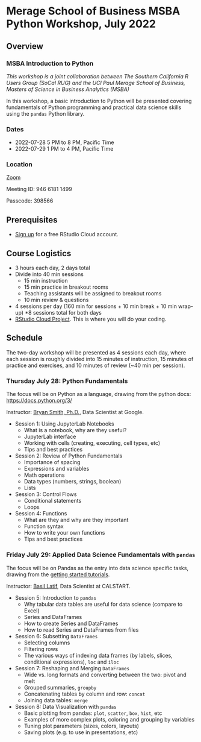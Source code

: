 # Merage School of Business MSBA Python Workshop, July 2022

## Overview

### MSBA Introduction to Python

*This workshop is a joint collaboration between The Southern California R Users Group (SoCal RUG) and the UCI Paul Merage School of Business, Masters of Science in Business Analytics (MSBA)*

In this workshop, a basic introduction to Python will be presented covering fundamentals of Python programming and practical data science skills using the `pandas` Python library.

### Dates

* 2022-07-28 5 PM to 8 PM, Pacific Time
* 2022-07-29 1 PM to 4 PM, Pacific Time

### Location

[Zoom](https://uci.zoom.us/j/94661811499?pwd=SlpCSmF6MkwvYnR1ZWFhWkxQeDMrUT09)

Meeting ID: 946 6181 1499

Passcode: 398566

## Prerequisites

* [Sign up](https://login.rstudio.cloud/register) for a free RStudio Cloud account.

## Course Logistics

* 3 hours each day, 2 days total
* Divide into 40 min sessions
    * 15 min instruction
    * 15 min practice in breakout rooms
    * Teaching assistants will be assigned to breakout rooms
    * 10 min review & questions
* 4 sessions per day (160 min for sessions + 10 min break + 10 min wrap-up)
    *8 sessions total for both days
* [RStudio Cloud Project](https://rstudio.cloud/spaces/256813/join?access_code=ySP5krHpYeQpLw0KrB1pzUn41uVXp2hQ7nR138JT). This is where you will do your coding. 
## Schedule

The two-day workshop will be presented as 4 sessions each day, where each session is roughly divided into 15 minutes of instruction, 15 minutes of practice and exercises, and 10 minutes of review (~40 min per session).

### Thursday July 28: Python Fundamentals

The focus will be on Python as a language, drawing from the python docs: https://docs.python.org/3/

Instructor: [Bryan Smith, Ph.D.](https://www.linkedin.com/in/bryantravissmith/), Data Scientist at Google.

* Session 1: Using JupyterLab Notebooks
    * What is a notebook, why are they useful?
    * JupyterLab interface
    * Working with cells (creating, executing, cell types, etc)
    * Tips and best practices
* Session 2: Review of Python Fundamentals
    * Importance of spacing
    * Expressions and variables
    * Math operations
    * Data types (numbers, strings, boolean)
    * Lists
* Session 3: Control Flows
    * Conditional statements
    * Loops
* Session 4: Functions
    * What are they and why are they important
    * Function syntax
    * How to write your own functions
    * Tips and best practices

### Friday July 29: Applied Data Science Fundamentals with `pandas`

The focus will be on Pandas as the entry into data science specific tasks, drawing from the [getting started tutorials](https://pandas.pydata.org/docs/getting_started/intro_tutorials/index.html).

Instructor: [Basil Latif](https://www.linkedin.com/in/basil-latif/), Data Scientist at CALSTART.

* Session 5: Introduction to `pandas`
    * Why tabular data tables are useful for data science (compare to Excel)
    * Series and DataFrames
    * How to create Series and DataFrames
    * How to read Series and DataFrames from files
* Session 6: Subsetting `DataFrames`
    * Selecting columns
    * Filtering rows
    * The various ways of indexing data frames (by labels, slices, conditional expressions), `loc` and `iloc`
* Session 7: Reshaping and Merging `DataFrames`
    * Wide vs. long formats and converting between the two: pivot and melt
    * Grouped summaries, `groupby`
    * Concatenating tables by column and row: `concat`
    * Joining data tables: `merge`
* Session 8: Data Visualization with `pandas`
    * Basic plotting from pandas: `plot`, `scatter`, `box`, `hist`, etc
    * Examples of more complex plots, coloring and grouping by variables
    * Tuning plot parameters (sizes, colors, layouts)
    * Saving plots (e.g. to use in presentations, etc)

